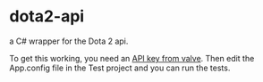 # dota2-api
a C# wrapper for the Dota 2 api.

To get this working, you need an [API key from valve](http://steamcommunity.com/dev/apikey).
Then edit the App.config file in the Test project and you can run the tests.
